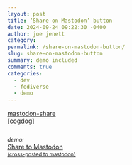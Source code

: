 ```yaml
---
layout: post
title: ‘Share on Mastodon’ button
date: 2024-09-24 09:22:30 -0400
author: joe jenett
category: 
permalink: /share-on-mastodon-button/
slug: share-on-mastodon-button
summary: demo included
comments: true
categories:
  - dev
  - fediverse
  - demo
---
```

<p>
<a title="GitHub - codepo8/mastodon-share: A share to mastodon button" href="https://github.com/codepo8/mastodon-share">mastodon-share</a><br>[<a title="source" href="https://pinboard.in/u:cogdog">cogdog</a>]
</p>
<p style="position:relative;top:12px;">
<span style="font-size:.9em;font-style:italic;">demo:</span><br>
<a href="#" rel="noreferrer noopener" 
target="mastodon" 
data-prompt="Please tell me your Mastodon instance" 
data-edittext="✏️" 
data-editlabel="Edit your Mastodon instance" 
class="mastodon-share">
Share to Mastodon
</a>
</p>
<script src="/js/mastodon-share.js"></script>

<a href="https://brid.gy/publish/mastodon"><small>(cross-posted to mastodon)</small></a>